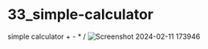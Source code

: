# 33_simple-calculator
 simple calculator + - * /
![Screenshot 2024-02-11 173946](https://github.com/Jeel1312/33_simple-calculator/assets/153166867/8dba4840-b7b1-4c2d-8e6f-9fc9763cb78e)
